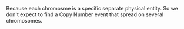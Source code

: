 Because each chromosme is a specific separate physical entity. So we don't expect to find a Copy Number event that spread on several chromosomes.

